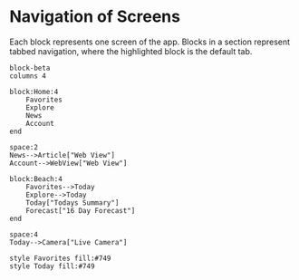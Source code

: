 # Navigation of Screens

Each block represents one screen of the app. Blocks in a section represent tabbed navigation, where the highlighted block is the default tab.

```mermaid
block-beta
columns 4

block:Home:4
    Favorites
    Explore
    News
    Account
end

space:2
News-->Article["Web View"]
Account-->WebView["Web View"]

block:Beach:4
    Favorites-->Today
    Explore-->Today
    Today["Todays Summary"]
    Forecast["16 Day Forecast"]
end

space:4
Today-->Camera["Live Camera"]

style Favorites fill:#749
style Today fill:#749
```
